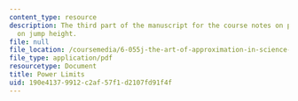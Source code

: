```yaml
---
content_type: resource
description: The third part of the manuscript for the course notes on power limits
  on jump height.
file: null
file_location: /coursemedia/6-055j-the-art-of-approximation-in-science-and-engineering-spring-2008/190e41379912c2af57f1d2107fd91f4f_feb27b.pdf
file_type: application/pdf
resourcetype: Document
title: Power Limits
uid: 190e4137-9912-c2af-57f1-d2107fd91f4f
---
```

